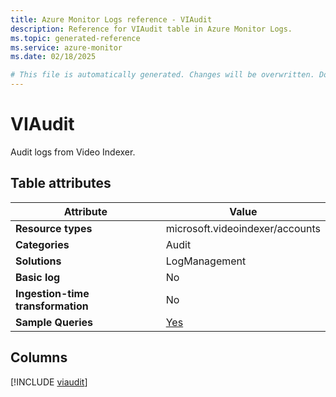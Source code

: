 ```yaml
---
title: Azure Monitor Logs reference - VIAudit
description: Reference for VIAudit table in Azure Monitor Logs.
ms.topic: generated-reference
ms.service: azure-monitor
ms.date: 02/18/2025

# This file is automatically generated. Changes will be overwritten. Do not change this file directly.
---
```


# VIAudit

Audit logs from Video Indexer.


## Table attributes

|Attribute|Value|
|---|---|
|**Resource types**|microsoft.videoindexer/accounts|
|**Categories**|Audit|
|**Solutions**| LogManagement|
|**Basic log**|No|
|**Ingestion-time transformation**|No|
|**Sample Queries**|[Yes](/azure/azure-monitor/reference/queries/viaudit)|



## Columns
  
[!INCLUDE [viaudit](~/reusable-content/ce-skilling/azure/includes/azure-monitor/reference/tables/viaudit-include.md)]
